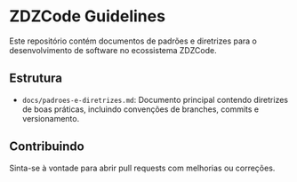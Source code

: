 # ZDZCode Guidelines

Este repositório contém documentos de padrões e diretrizes para o desenvolvimento de software no ecossistema ZDZCode.

## Estrutura

- `docs/padroes-e-diretrizes.md`: Documento principal contendo diretrizes de boas práticas, incluindo convenções de branches, commits e versionamento.

## Contribuindo

Sinta-se à vontade para abrir pull requests com melhorias ou correções.
